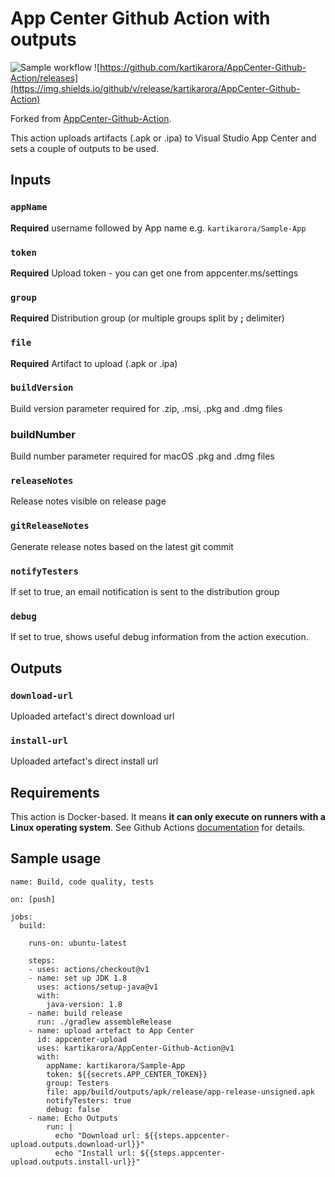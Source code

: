 # App Center Github Action with outputs

![Sample workflow](https://github.com/kartikarora/AppCenter-Github-Action/actions/workflows/main.yml/badge.svg?branch=master)
![https://github.com/kartikarora/AppCenter-Github-Action/releases](https://img.shields.io/github/v/release/kartikarora/AppCenter-Github-Action)

Forked from [AppCenter-Github-Action](https://github.com/wzieba/AppCenter-Github-Action/).

This action uploads artifacts (.apk or .ipa) to Visual Studio App Center and sets a couple of outputs to be used.

## Inputs

### `appName`

**Required** username followed by App name e.g. `kartikarora/Sample-App`

### `token`

**Required** Upload token - you can get one from appcenter.ms/settings

### `group`

**Required** Distribution group (or multiple groups split by **;** delimiter)

### `file`

**Required** Artifact to upload (.apk or .ipa)

### `buildVersion`
Build version parameter required for .zip, .msi, .pkg and .dmg files

### buildNumber
Build number parameter required for macOS .pkg and .dmg files

### `releaseNotes`

Release notes visible on release page

### `gitReleaseNotes`

Generate release notes based on the latest git commit

### `notifyTesters`

If set to true, an email notification is sent to the distribution group

### `debug`

If set to true, shows useful debug information from the action execution.

## Outputs

### `download-url`
Uploaded artefact's direct download url

### `install-url`
Uploaded artefact's direct install url

## Requirements

This action is Docker-based. It means **it can only execute on runners with a Linux operating system**.
See Github Actions [documentation](https://docs.github.com/en/actions/creating-actions/about-actions#docker-container-actions) for details.

## Sample usage

```
name: Build, code quality, tests

on: [push]

jobs:
  build:

    runs-on: ubuntu-latest

    steps:
    - uses: actions/checkout@v1
    - name: set up JDK 1.8
      uses: actions/setup-java@v1
      with:
        java-version: 1.8
    - name: build release
      run: ./gradlew assembleRelease
    - name: upload artefact to App Center
      id: appcenter-upload
      uses: kartikarora/AppCenter-Github-Action@v1
      with:
        appName: kartikarora/Sample-App
        token: ${{secrets.APP_CENTER_TOKEN}}
        group: Testers
        file: app/build/outputs/apk/release/app-release-unsigned.apk
        notifyTesters: true
        debug: false
    - name: Echo Outputs
        run: |
          echo "Download url: ${{steps.appcenter-upload.outputs.download-url}}"
          echo "Install url: ${{steps.appcenter-upload.outputs.install-url}}"
```
